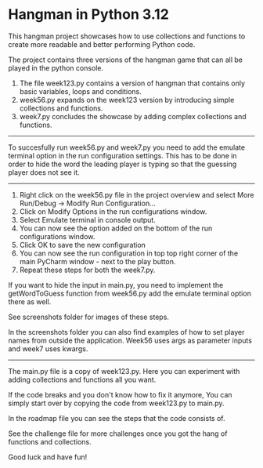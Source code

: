 # Hangman in Python 3.12

This hangman project showcases how to use collections and functions to create more readable and better performing Python code.

The project contains three versions of the hangman game that can all be played in the python console.
  1) The file week123.py contains a version of hangman that contains only basic variables, loops and conditions.
  2) week56.py expands on the week123 version by introducing simple collections and functions.
  3) week7.py concludes the showcase by adding complex collections and functions.

------------------------------------------------------------------------------------------------------------------------------
To succesfully run week56.py and week7.py you need to add the emulate terminal option in the run configuration settings.
This has to be done in order to hide the word the leading player is typing so that the guessing player does not see it. 

------------------------------------------------------------------------------------------------------------------------------
1. Right click on the week56.py file in the project overview and select More Run/Debug -> Modify Run Configuration...
2. Click on Modify Options in the run configurations window.
3. Select Emulate terminal in console output.
4. You can now see the option added on the bottom of the run configurations window.
5. Click OK to save the new configuration
6. You can now see the run configuration in top top right corner of the main PyCharm window - next to the play button.
7. Repeat these steps for both the week7.py.
  
If you want to hide the input in main.py, you need to implement the getWordToGuess function from week56.py add the emulate terminal option there as well. 

See screenshots folder for images of these steps.

In the screenshots folder you can also find examples of how to set player names from outside the application. 
Week56 uses args as parameter inputs and week7 uses kwargs.

------------------------------------------------------------------------------------------------------------------------------

The main.py file is a copy of week123.py. 
Here you can experiment with adding collections and functions all you want.

If the code breaks and you don't know how to fix it anymore,
You can simply start over by copying the code from week123.py to main.py.

In the roadmap file you can see the steps that the code consists of.

See the challenge file for more challenges once you got the hang of functions and collections.

Good luck and have fun!
